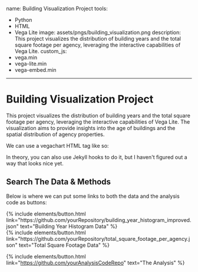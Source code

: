 name: Building Visualization Project
tools:
  - Python
  - HTML
  - Vega Lite
image: assets/pngs/building_visualization.png
description: This project visualizes the distribution of building years and the total square footage per agency, leveraging the interactive capabilities of Vega Lite.
custom_js:
  - vega.min
  - vega-lite.min
  - vega-embed.min
---

# Building Visualization Project

This project visualizes the distribution of building years and the total square footage per agency, leveraging the interactive capabilities of Vega Lite. The visualization aims to provide insights into the age of buildings and the spatial distribution of agency properties.

We can use a vegachart HTML tag like so:

<vegachart schema-url="{{ site.baseurl }}/assets/json/building_year_histogram_improved.json" style="width: 100%"></vegachart>

<vegachart schema-url="{{ site.baseurl }}/assets/json/total_square_footage_per_agency.json" style="width: 100%"></vegachart>

In theory, you can also use Jekyll hooks to do it, but I haven't figured out a way that looks nice yet.

## Search The Data & Methods

Below is where we can put some links to both the data and the analysis code as buttons:

<div class="left">
{% include elements/button.html link="https://github.com/yourRepository/building_year_histogram_improved.json" text="Building Year Histogram Data" %}
</div>

<div class="right">
{% include elements/button.html link="https://github.com/yourRepository/total_square_footage_per_agency.json" text="Total Square Footage Data" %}
</div>

{% include elements/button.html link="https://github.com/yourAnalysisCodeRepo" text="The Analysis" %}
